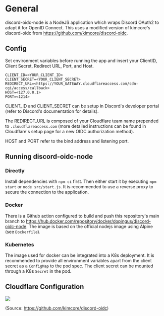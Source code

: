 # General
discord-oidc-node is a NodeJS application which wraps Discord OAuth2 to adapt it for OpenID Connect.
This uses a modified version of kimcore's discord-oidc from https://github.com/kimcore/discord-oidc.

## Config
Set environment variables before running the app and insert your ClientID, Client Secret, Redirect URL, Port, and Host.
```.env
CLIENT_ID=<YOUR_CLIENT_ID>
CLIENT_SECRET=<YOUR_CLIENT_SECRET>
REDIRECT_URL=<https://YOUR_GATEWAY.cloudflareaccess.com/cdn-cgi/access/callback>
HOST=<127.0.0.1>
PORT=<1214>
```

CLIENT_ID and CLIENT_SECRET can be setup in Discord's developer portal (refer to Discord's documentation for details).

The REDIRECT_URL is composed of your Cloudflare team name prepended to `.cloudflareaccess.com` (more detailed instructions can be found in Cloudflare's setup page for a new OIDC authorization method).

HOST and PORT refer to the bind address and listening port.

## Running discord-oidc-node
### Directly
Install dependencies with `npm ci` first.
Then either start it by executing `npm start` or `node src/start.js`.
It is recommended to use a reverse proxy to secure the connection to the application.

### Docker
There is a Github action configured to build and push this repository's main branch to https://hub.docker.com/repository/docker/dopingus/discord-oidc-node.
The image is based on the official nodejs image using Alpine (see `Dockerfile`).

### Kubernetes
The image used for docker can be integrated into a K8s deployment.
It is recommended to provide all environment variables apart from the client secret as a `ConfigMap` to the pod spec.
The client secret can be mounted through a K8s `Secret` in the pod.

## Cloudflare Configuration
![](https://i.imgur.com/6EtG21Y.png)

(Source: https://github.com/kimcore/discord-oidc)
